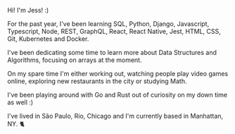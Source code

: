 Hi! I'm Jess! :)

For the past year, I've been learning SQL, Python, Django, Javascript, Typescript, Node, REST, GraphQL, React, React Native, Jest, HTML, CSS, Git, Kubernetes and Docker.

I've been dedicating some time to learn more about Data Structures and Algorithms, focusing on arrays at the moment.

On my spare time I'm either working out, watching people play video games online, exploring new restaurants in the city or studying Math.

I've been playing around with Go and Rust out of curiosity on my down time as well :)

I've lived in São Paulo, Rio, Chicago and I'm currently based in Manhattan, NY. 🐈
